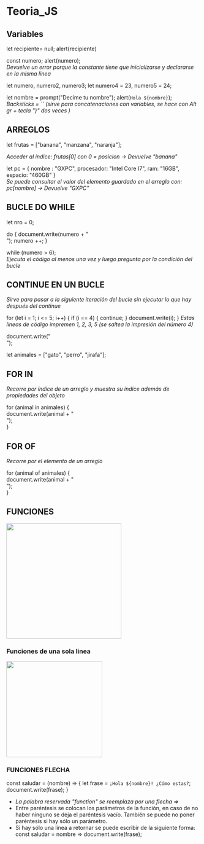 # Teoria_JS
## Variables
let recipiente= null;
alert(recipiente) <br>

const numero;
alert(numero); <br> 
<i>Devuelve un error porque la constante tiene que inicializarse y declararse en la misma linea </i>

let numero, numero2, numero3;
let numero4 = 23, numero5 = 24;

let nombre = prompt("Decime tu nombre");
alert(`Hola ${nombre}`); <br>
<i>Backsticks = `` (sirve para concatenaciones con variables, se hace con Alt gr + tecla "}" dos veces )</i>


## ARREGLOS

let frutas = ["banana", "manzana", "naranja"]; <br>

<i>Acceder al índice: frutas[0] con 0 = posicion -> Devuelve "banana"</i>

let pc = {
    nombre : "GXPC",
    procesador: "Intel Core I7",
    ram: "16GB",
    espacio: "460GB"
}
<br>
<i>Se puede consultar el valor del elemento guardado en el arreglo con: pc[nombre] -> Devuelve "GXPC" </i>

## BUCLE DO WHILE
let nro = 0;

do {
    document.write(numero + "<br>");
    numero ++;
}

while (numero > 6); <br>
<i>Ejecuta el código al menos una vez y luego pregunta por la condición del bucle</i>


## CONTINUE EN UN BUCLE
<i>Sirve para pasar a la siguiente iteración del bucle sin ejecutar lo que hay después del continue</i>

for (let i = 1; i <= 5; i++) {
    if (i == 4) {
        continue;
    }
    document.write(i);
}
<i>Estas lineas de código impremen 1, 2, 3, 5 (se saltea la impresión del número 4)</i>

document.write("<br>");

let animales = ["gato", "perro", "jirafa"];

## FOR IN
<i> Recorre por índice de un arreglo y muestra su indice además de propiedades del objeto </i>

for (animal in animales) { <br>
  document.write(animal + "<br>"); <br>
}

## FOR OF
<i>Recorre por el elemento de un arreglo</i>

for (animal of animales) { <br>
  document.write(animal + "<br>"); <br>
}

## FUNCIONES
<img src="https://github.com/Valentina1012/Teoria_JS/assets/84479987/92704561-f237-4739-a8de-c89f5bd772d9" width="300"><br>
### Funciones de una sola linea
<img src="https://github.com/Valentina1012/Teoria_JS/assets/84479987/bdbce261-063e-4575-9d10-9c5d43c89e29" width="250"><br>

### FUNCIONES FLECHA
const saludar = (nombre) => {
    let frase = `¡Hola ${nombre}! ¿Cómo estas?`;
    document.write(frase);
} <br>
* <i>La palabra reservada "function" se reemplaza por una flecha =></i>
* Entre paréntesis se colocan los parámetros de la función, en caso de no haber ninguno se deja el paréntesis vacío. También se puede no poner paréntesis si hay sólo un parámetro.
* Si hay sólo una linea a retornar se puede escribir de la siguiente forma: const saludar = nombre => document.write(frase);

